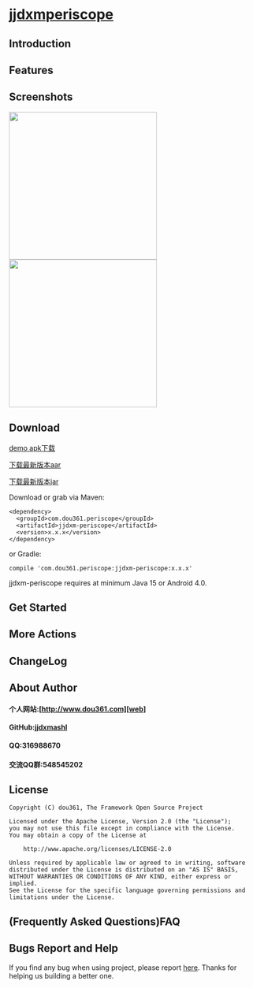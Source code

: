 
# [jjdxmperiscope][project] #
## Introduction ##

## Features ##

## Screenshots ##

<img src="https://raw.githubusercontent.com/jjdxmashl/jjdxmperiscope/master/screenshots/icon01.png" width="300"> 
<img src="https://raw.githubusercontent.com/jjdxmashl/jjdxmperiscope/master/screenshots/icon02.png" width="300"> 
 
## Download ##

[demo apk下载][downapk]

[下载最新版本aar][lastaar]

[下载最新版本jar][lastjar]

Download or grab via Maven:

	<dependency>
	  <groupId>com.dou361.periscope</groupId>
	  <artifactId>jjdxm-periscope</artifactId>
	  <version>x.x.x</version>
	</dependency>

or Gradle:

	compile 'com.dou361.periscope:jjdxm-periscope:x.x.x'


jjdxm-periscope requires at minimum Java 15 or Android 4.0.

## Get Started ##

## More Actions ##

## ChangeLog ##

## About Author ##

#### 个人网站:[http://www.dou361.com][web] ####
#### GitHub:[jjdxmashl][github] ####
#### QQ:316988670 ####
#### 交流QQ群:548545202 ####


## License ##

    Copyright (C) dou361, The Framework Open Source Project
    
    Licensed under the Apache License, Version 2.0 (the "License");
    you may not use this file except in compliance with the License.
    You may obtain a copy of the License at
    
     	http://www.apache.org/licenses/LICENSE-2.0
    
    Unless required by applicable law or agreed to in writing, software
    distributed under the License is distributed on an "AS IS" BASIS,
    WITHOUT WARRANTIES OR CONDITIONS OF ANY KIND, either express or implied.
    See the License for the specific language governing permissions and
    limitations under the License.

## (Frequently Asked Questions)FAQ ##
## Bugs Report and Help ##

If you find any bug when using project, please report [here][issues]. Thanks for helping us building a better one.




[web]:http://www.dou361.com
[github]:https://github.com/jjdxmashl/
[project]:https://github.com/jjdxmashl/jjdxmperiscope/
[issues]:https://github.com/jjdxmashl/jjdxmperiscope/issues/new
[downapk]:https://raw.githubusercontent.com/jjdxmashl/jjdxmperiscope/master/apk/app-debug.apk
[lastaar]:https://search.maven.org/remote_content?g=com.dou361.periscope&a=jjdxm-periscope&v=LATEST
[lastjar]:https://search.maven.org/remote_content?g=com.dou361.periscope&a=jjdxm-periscope&v=LATEST
[icon01]:https://raw.githubusercontent.com/jjdxmashl/jjdxmperiscope/master/screenshots/icon01.png
[icon02]:https://raw.githubusercontent.com/jjdxmashl/jjdxmperiscope/master/screenshots/icon02.png